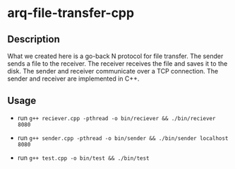 # arq-file-transfer-cpp

## Description

What we created here is a go-back N protocol for file transfer. The sender sends a file to the receiver. The receiver receives the file and saves it to the disk. The sender and receiver communicate over a TCP connection. The sender and receiver are implemented in C++.
## Usage

- run `g++ reciever.cpp -pthread -o bin/reciever && ./bin/reciever 8080`

- run `g++ sender.cpp -pthread -o bin/sender && ./bin/sender localhost 8080`

- run `g++ test.cpp -o bin/test && ./bin/test`